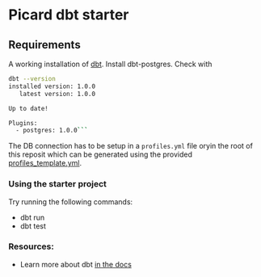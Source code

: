 # Picard dbt starter

## Requirements
A working installation of [dbt](https://docs.getdbt.com/docs/get-started/installation). Install dbt-postgres.
Check with
```bash
dbt --version
installed version: 1.0.0
   latest version: 1.0.0

Up to date!

Plugins:
  - postgres: 1.0.0```
```

The DB connection has to be setup in a `profiles.yml` file oryin the root of this reposit which can be generated using the
provided [profiles_template.yml](profiles_template.yml).

### Using the starter project

Try running the following commands:
- dbt run
- dbt test


### Resources:
- Learn more about dbt [in the docs](https://docs.getdbt.com/docs/introduction)
